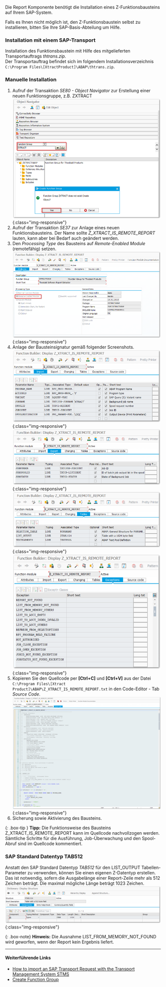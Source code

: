 Die Report Komponente benötigt die Installation eines Z-Funktionsbausteins auf Ihrem SAP-System.<br>

Falls es Ihnen nicht möglich ist, den Z-Funktionsbaustein selbst zu installieren, bitten Sie Ihre SAP-Basis-Abteilung um Hilfe. 

### Installation mit einem SAP-Transport
Installation des Funktionsbaustein mit Hilfe des mitgelieferten Transportauftrags *thtrans.zip*. <br> Der Transportauftrag befindet sich im folgendem Installationsverzeichnis `C:\Program Files\[XtractProduct]\ABAP\thtrans.zip`.

### Manuelle Installation

1. Aufruf der Transaktion *SE80 - Object Navigator* zur Erstellung einer neuen Funktionsgruppe, z.B. ZXTRACT
![Create_new_function_group](/img/content/create_function_group.png){:class="img-responsive"}
2. Aufruf der Transaktion *SE37* zur Anlage eines neuen Funktionsbausteins. Der Name sollte *Z_XTRACT_IS_REMOTE_REPORT* lauten, kann aber bei Bedarf auch geändert werden. 
3. Den *Processing Type* des Bausteins auf *Remote-Enabled Module* (remotefähig) setzen. 
![Report_function_attributes](/img/content/report_function_attributes.png){:class="img-responsive"}
4. Anlage der Bausteinsignatur gemäß folgender Screenshots.
![Report_function_import](/img/content/report_function_import.png){:class="img-responsive"}
![Report_function_export](/img/content/report_function_export.png){:class="img-responsive"}
![Report_function_tables](/img/content/report_function_tables.png){:class="img-responsive"}
![Report_function_exceptions](/img/content/report_function_exceptions.png){:class="img-responsive"}
5. Kopieren Sie den Quellcode per **[Ctrl+C]** und **[Ctrl+V]** aus der Datei `C:\Program Files\[Xtract Product]\ABAP\Z_XTRACT_IS_REMOTE_REPORT.txt` in den Code-Editor - Tab *Source Code*.
![Report_function_source](/img/content/report_function_source.png){:class="img-responsive"}
6. Sicherung sowie Aktivierung des Bausteins.

{: .box-tip }
**Tipp:** Die Funktionsweise des Bausteins Z_XTRACT_IS_REMOTE_REPORT kann im Quellcode nachvollzogen werden. Sämtliche Schritte für die Ausführung, Job-Überwachung und den Spool-Abruf sind im Quellcode kommentiert.

### SAP Standard Datentyp TAB512

Anstatt den SAP Standard Datentyp *TAB512* für den LIST_OUTPUT Tabellen-Parameter zu verwenden, können Sie einen eigenen Z-Datentyp erstellen. <br> 
Das ist notwendig, sofern die Ausgabelänge einer Report-Zeile mehr als 512 Zeichen beträgt. Die maximal mögliche Länge beträgt 1023 Zeichen.
![SAPCust-Report-ListOutput](/img/content/report_list_output_ztag1024png.png){:class="img-responsive"}

{: .box-note}
**Hinweis:** Die Ausnahme LIST_FROM_MEMORY_NOT_FOUND wird geworfen, wenn der Report kein Ergebnis liefert.

***********
#### Weiterführende Links
- [How to import an SAP Transport Request with the Transport Management System STMS](https://kb.theobald-software.com/sap/how-to-import-an-sap-transport-request-with-the-transport-management-system-stms)
- [Create Function Group](https://help.sap.com/saphelp_ewm94/helpdata/de/d1/801ef5454211d189710000e8322d00/content.htm?no_cache=true)



